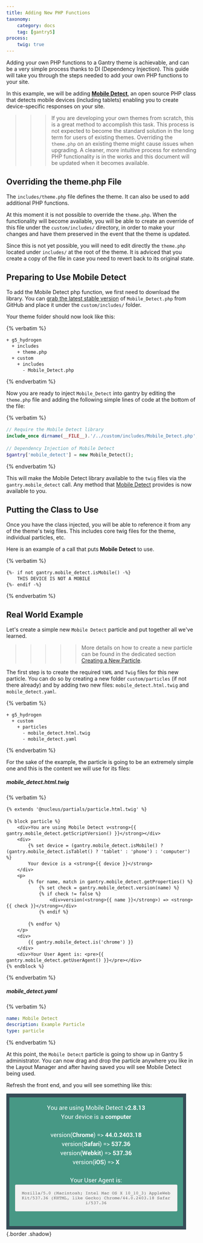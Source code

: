 ```yaml
---
title: Adding New PHP Functions
taxonomy:
    category: docs
    tag: [gantry5]
process:
    twig: true
---
```


Adding your own PHP functions to a Gantry theme is achievable, and can be a very simple process thanks to DI (Dependency Injection). This guide will take you through the steps needed to add your own PHP functions to your site.

In this example, we will be adding [**Mobile Detect**](https://github.com/serbanghita/Mobile-Detect), an open source PHP class that detects mobile devices (including tablets) enabling you to create device-specific responses on your site.

>>> If you are developing your own themes from scratch, this is a great method to accomplish this task. This process is not expected to become the standard solution in the long term for users of existing themes. Overriding the `theme.php` on an existing theme might cause issues when upgrading. A cleaner, more intuitive process for extending PHP functionality is in the works and this document will be updated when it becomes available.

## Overriding the theme.php File

The `includes/theme.php` file defines the theme. It can also be used to add additional PHP functions.

At this moment it is not possible to override the `theme.php`. When the functionality will become available, you will be able to create an override of this file under the `custom/includes/` directory, in order to make your changes and have them preserved in the event that the theme is updated.

Since this is not yet possible, you will need to edit directly the `theme.php` located under `includes/` at the root of the theme. It is adviced that you create a copy of the file in case you need to revert back to its original state.

## Preparing to Use Mobile Detect

To add the Mobile Detect php function, we first need to download the library. You can [grab the latest stable version](https://github.com/serbanghita/Mobile-Detect/blob/master/Mobile_Detect.php) of `Mobile_Detect.php` from GitHub and  place it under the `custom/includes/` folder.

Your theme folder should now look like this:

{% verbatim %}

```
+ g5_hydrogen
  + includes
    + theme.php
  + custom
    + includes
      - Mobile_Detect.php
```

{% endverbatim %}

Now you are ready to inject `Mobile_Detect` into gantry by editing the `theme.php` file and adding the following simple lines of code at the bottom of the file:

{% verbatim %}

```php
// Require the Mobile Detect library
include_once dirname(__FILE__).'/../custom/includes/Mobile_Detect.php';

// Dependency Injection of Mobile Detect
$gantry['mobile_detect'] = new Mobile_Detect();
```

{% endverbatim %}

This will make the Mobile Detect library available to the `twig` files via the `gantry.mobile_detect` call. Any method that [Mobile Detect](https://github.com/serbanghita/Mobile-Detect/wiki/Code-examples) provides is now available to you.

## Putting the Class to Use

Once you have the class injected, you will be able to reference it from any of the theme's twig files. This includes core twig files for the theme, individual particles, etc.

Here is an example of a call that puts **Mobile Detect** to use.

{% verbatim %}

```twig
{%- if not gantry.mobile_detect.isMobile() -%}
    THIS DEVICE IS NOT A MOBILE
{%- endif -%}
```

{% endverbatim %}

## Real World Example

Let's create a simple new `Mobile Detect` particle and put together all we've learned.

>>>>> More details on how to create a new particle can be found in the dedicated section [Creating a New Particle](../creating-a-new-particle).

The first step is to create the required `YAML` and `Twig` files for this new particle. You can do so by creating a new folder `custom/particles` (if not there already) and by adding two new files: `mobile_detect.html.twig` and `mobile_detect.yaml`.

{% verbatim %}
```
+ g5_hydrogen
  + custom
    + particles
      - mobile_detect.html.twig
      - mobile_detect.yaml
```
{% endverbatim %}

For the sake of the example, the particle is going to be an extremely simple one and this is the content we will use for its files:

##### mobile_detect.html.twig

{% verbatim %}
```twig
{% extends '@nucleus/partials/particle.html.twig' %}

{% block particle %}
    <div>You are using Mobile Detect v<strong>{{ gantry.mobile_detect.getScriptVersion() }}</strong></div>
    <div>
        {% set device = (gantry.mobile_detect.isMobile() ? (gantry.mobile_detect.isTablet() ? 'tablet' : 'phone') : 'computer') %}
        Your device is a <strong>{{ device }}</strong>
    </div>
    <p>
        {% for name, match in gantry.mobile_detect.getProperties() %}
            {% set check = gantry.mobile_detect.version(name) %}
            {% if check != false %}
                <div>version(<strong>{{ name }}</strong>) => <strong>{{ check }}</strong></div>
            {% endif %}

        {% endfor %}
    </p>
    <div>
        {{ gantry.mobile_detect.is('chrome') }}
    </div>
    <div>Your User Agent is: <pre>{{ gantry.mobile_detect.getUserAgent() }}</pre></div>
{% endblock %}

```
{% endverbatim %}

##### mobile_detect.yaml

{% verbatim %}
``` yaml
name: Mobile Detect
description: Example Particle
type: particle
```
{% endverbatim %}

At this point, the `Mobile Detect` particle is going to show up in Gantry 5 administrator. You can now drag and drop the particle anywhere you like in the Layout Manager and after having saved you will see Mobile Detect being used.

Refresh the front end, and you will see something like this:

![Mobile Detect Particle](mobile_detect.jpg) {.border .shadow}
